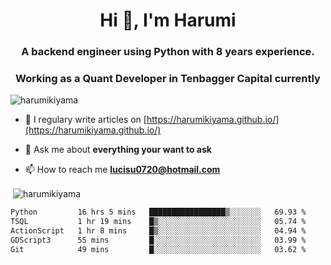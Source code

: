 <h1 align="center">Hi 👋, I'm Harumi</h1>
<h3 align="center">A backend engineer using <b>Python</b> with 8 years experience.</h3>
<h3 align="center">Working as a Quant Developer in <b>Tenbagger Capital</b> currently</h3>

<p align="left"> <img src="https://komarev.com/ghpvc/?username=harumikiyama" alt="harumikiyama" /> </p>


- 📝 I regulary write articles on [https://harumikiyama.github.io/](https://harumikiyama.github.io/)

- 💬 Ask me about **everything your want to ask**

- 📫 How to reach me **lucisu0720@hotmail.com**

<p>&nbsp;<img align="center" src="https://github-readme-stats.vercel.app/api?username=harumikiyama&show_icons=true" alt="harumikiyama" /></p>


<!--START_SECTION:waka-->

```txt
Python         16 hrs 5 mins   █████████████████▒░░░░░░░   69.93 %
TSQL           1 hr 19 mins    █▒░░░░░░░░░░░░░░░░░░░░░░░   05.74 %
ActionScript   1 hr 8 mins     █▒░░░░░░░░░░░░░░░░░░░░░░░   04.94 %
GDScript3      55 mins         █░░░░░░░░░░░░░░░░░░░░░░░░   03.99 %
Git            49 mins         █░░░░░░░░░░░░░░░░░░░░░░░░   03.62 %
```

<!--END_SECTION:waka-->

